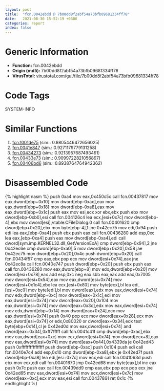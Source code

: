 ```yaml
---
layout: post
title:  "fcn.0042ebdd @ 7b00dd8f2abf54a73bfb09681334ff78"
date:   2021-08-30 15:52:19 +0300
categories: report
index: false
---
```


# Generic Information
- **Function:** fcn.0042ebdd
- **Origin (md5):** 7b00dd8f2abf54a73bfb09681334ff78
- **VirusTotal:** [virustotal.com/gui/file/7b00dd8f2abf54a73bfb09681334ff78][virustotal_ref]

# Code Tags
<span class="tag" id="SYSTEM-INFO">SYSTEM-INFO</span>


# Similar Functions

1. [fcn.1001de75][similar_1_ref] (sim.: 0.9805446472656025)
2. [fcn.0041e847][similar_2_ref] (sim.: 0.9271179779131258)
3. [fcn.00434273][similar_3_ref] (sim.: 0.9213957687493491)
4. [fcn.00433e73][similar_4_ref] (sim.: 0.9099722821056897)
5. [fcn.00406bd6][similar_5_ref] (sim.: 0.8938764764942362)


# Disassembled Code

{% highlight nasm %}
push 0xa4
mov eax,0x450c5c
call fcn.00437817
mov eax,dword[ebp+0x10]
mov dword[ebp-0xac],eax
mov eax,dword[ebp+0x18]
mov dword[ebp-0xa8],eax
mov eax,dword[ebp+0x1c]
push eax
mov esi,ecx
xor ebx,ebx
push ebx
mov dword[ebp-0xb0],esi
call fcn.004126c4
lea ecx,[esi+0x7c]
mov dword[ebp-4],ebx
mov dword[esi],vtable.CFileDialog.0
call fcn.00401620
cmp dword[ebp+0x20],ebx
mov byte[ebp-4],1
jne 0x42ec75
mov edi,0x94
push edi
lea eax,[ebp-0xa4]
push ebx
push eax
call fcn.00436280
add esp,0xc
lea eax,[ebp-0xa4]
push eax
mov dword[ebp-0xa4],edi
call dword[sym.imp.KERNEL32.dll_GetVersionExA]
cmp dword[ebp-0x94],2
jne 0x42ec6e
cmp dword[ebp-0xa0],5
mov dword[ebp+0x20],0x58
jae 0x42ec75
mov dword[ebp+0x20],0x4c
push dword[ebp+0x20]
call fcn.00434f57
cmp eax,ebx
pop ecx
mov dword[esi+0x74],eax
jne 0x42ec8a
call fcn.0040e747
push dword[ebp+0x20]
push ebx
push eax
call fcn.00436280
mov eax,dword[ebp+8]
mov edx,dword[ebp+0x20]
mov dword[esi+0x78],eax
add esp,0xc
neg eax
sbb eax,eax
add eax,0x7005
mov dword[esi+0x54],eax
mov eax,dword[esi+0x74]
mov dword[esi+0x1c4],ebx
lea ecx,[esi+0x80]
mov byte[ecx],bl
lea edi,[esi+0xc0]
mov byte[edi],bl
mov dword[eax],edx
mov eax,dword[esi+0x74]
mov edx,dword[ebp+0xc]
mov dword[eax+0x1c],edi
mov eax,dword[esi+0x74]
mov dword[eax+0x20],0x104
mov eax,dword[esi+0x74]
mov dword[eax+0x3c],edx
mov eax,dword[esi+0x74]
mov edx,dword[ebp+0x14]
mov dword[eax+0x24],ecx
mov eax,dword[esi+0x74]
push 0x40
pop ecx
mov dword[eax+0x28],ecx
mov eax,dword[esi+0x74]
or edx,0x80020
or dword[eax+0x34],edx
test byte[ebp+0x14],cl
je 0x42ed0d
mov eax,dword[esi+0x74]
and dword[eax+0x34],0xff7fffff
call fcn.0041c41f
cmp dword[ebp-0xac],ebx
mov eax,dword[eax+0xc]
mov ecx,dword[esi+0x74]
mov dword[ecx+8],eax
mov eax,dword[esi+0x74]
mov dword[eax+0x44],0x4339da
je 0x42ed43
push 0xffffffffffffffff
push dword[ebp-0xac]
push 0x104
push edi
call fcn.0040e7c4
add esp,0x10
cmp dword[ebp-0xa8],ebx
je 0x42ed7f
push dword[ebp-0xa8]
lea edi,[esi+0x7c]
mov ecx,edi
call fcn.0041063d
push ebx
mov ecx,edi
call fcn.00401670
jmp 0x42ed68
mov byte[eax],bl
inc eax
push 0x7c
push eax
call fcn.00439dd9
cmp eax,ebx
pop ecx
pop ecx
jne 0x42ed65
mov eax,dword[esi+0x74]
mov ecx,dword[esi+0x7c]
mov dword[eax+0xc],ecx
mov eax,esi
call fcn.00437861
ret 0x1c
{% endhighlight %}


[similar_1_ref]: /report/fcn.1001de75@481b545f5c18f2fce1caac67ddc419e8
[similar_2_ref]: /report/fcn.0041e847@418e0921f3a9bd4f5bc0dcc59623b5a1
[similar_3_ref]: /report/fcn.00434273@418e0921f3a9bd4f5bc0dcc59623b5a1
[similar_4_ref]: /report/fcn.00433e73@418e0921f3a9bd4f5bc0dcc59623b5a1
[similar_5_ref]: /report/fcn.00406bd6@617bd594ba13d0dcc08a315774c342d4
[virustotal_ref]: https://www.virustotal.com/gui/file/7b00dd8f2abf54a73bfb09681334ff78
